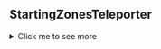 ## StartingZonesTeleporter

<details>

<summary>Click me to see more</summary>

> [!NOTE]  
> Without changing the SQL query / file it works out of the box.

## What does this bring?

- A new NPC that allows you to teleport to all starting zones of your respective faction (not counting for Death Knights).
- Confirmation text before teleportation.
- Customisable experience.

## How do use this?

Download and run the `tsg_query.sql` in your `acore_world`.

## What should I change?

### NPC
- `@CreatureEntry` use the Entry (of creature) / ID that you want.
- `@CreatureName` the name you want to give to the creature.
- `@CreatureSubName` the title below the name that appears in < this >
- `@CreatureModelID` the Model via the ID you want to use.

### Gossip Text

To be finished.

## Variable Indexes

Variables refer to what in the database.

- `@GossipTextID` (npc_text.ID)
- `@GossipText` (npc_text.text0_0)
- `@GossipMenuID` (gossip_menu_option.MenuID)
- `@GossipMenuOptionID0` (gossip_menu_option.OptionID)
- `@GossipMenuOptionIcon` (gossip_menu_option.OptionIcon)
- `@GossipMenuOptionTextDefaultConfirmation` (gossip_menu_option.BoxText)
- `@GossipMenuOptionTextX` (gossip_menu_option.OptionText)
- `@ConditionGossipMenuOptionDefaultMessage` (conditions.Comment)
- `@ConditionGossipMenuOptionFactionHorde`(conditions.Comment)
- `@ConditionGossipMenuOptionFactionAlliance`(conditions.Comment)
- `@CreatureEntry` (creature_template.entry)
- `@CreatureName` (creature_template.name)
- `@CreatureSubName` (creature_template.subname)
- `@CreatureModelID` (creature_template_model.CreatureDisplayID)
- `@SmartAIMapID0` (smart_scripts.action_param1)
- `@SmartAITargetXA` (smart_scripts.target_x)
- `@SmartAITargetYA` (smart_scripts.target_y)
- `@SmartAITargetZA` (smart_scripts.target_z)
- `@SmartAITargetOA` (smart_scripts.target_o)

</details>
